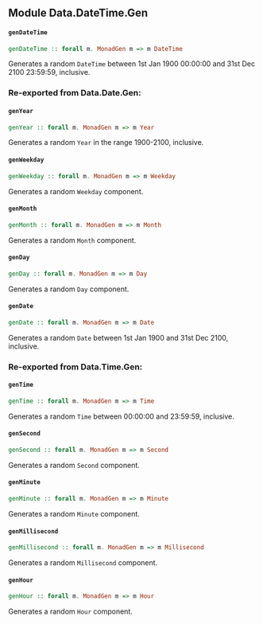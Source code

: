 ## Module Data.DateTime.Gen

#### `genDateTime`

``` purescript
genDateTime :: forall m. MonadGen m => m DateTime
```

Generates a random `DateTime` between 1st Jan 1900 00:00:00 and
31st Dec 2100 23:59:59, inclusive.


### Re-exported from Data.Date.Gen:

#### `genYear`

``` purescript
genYear :: forall m. MonadGen m => m Year
```

Generates a random `Year` in the range 1900-2100, inclusive.

#### `genWeekday`

``` purescript
genWeekday :: forall m. MonadGen m => m Weekday
```

Generates a random `Weekday` component.

#### `genMonth`

``` purescript
genMonth :: forall m. MonadGen m => m Month
```

Generates a random `Month` component.

#### `genDay`

``` purescript
genDay :: forall m. MonadGen m => m Day
```

Generates a random `Day` component.

#### `genDate`

``` purescript
genDate :: forall m. MonadGen m => m Date
```

Generates a random `Date` between 1st Jan 1900 and 31st Dec 2100,
inclusive.

### Re-exported from Data.Time.Gen:

#### `genTime`

``` purescript
genTime :: forall m. MonadGen m => m Time
```

Generates a random `Time` between 00:00:00 and 23:59:59, inclusive.

#### `genSecond`

``` purescript
genSecond :: forall m. MonadGen m => m Second
```

Generates a random `Second` component.

#### `genMinute`

``` purescript
genMinute :: forall m. MonadGen m => m Minute
```

Generates a random `Minute` component.

#### `genMillisecond`

``` purescript
genMillisecond :: forall m. MonadGen m => m Millisecond
```

Generates a random `Millisecond` component.

#### `genHour`

``` purescript
genHour :: forall m. MonadGen m => m Hour
```

Generates a random `Hour` component.

